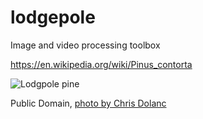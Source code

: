 # lodgepole
Image and video processing toolbox

https://en.wikipedia.org/wiki/Pinus_contorta

![Lodgpole pine](https://upload.wikimedia.org/wikipedia/commons/thumb/f/f6/Lodgepole%2C_looking_east.jpg/324px-Lodgepole%2C_looking_east.jpg)

Public Domain, [photo by Chris Dolanc](https://en.wikipedia.org/wiki/File:Lodgepole,_looking_east.jpg)
